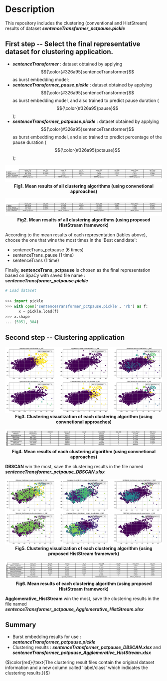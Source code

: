 # Description

This repository includes the clustering (conventional and HistStream) results of dataset **_sentenceTransformer_pctpause.pickle_**

## First step -- Select the final representative dataset for clustering application.

- **_sentenceTransformer_** : dataset obtained by applying $${\color{#326a95}sentenceTransformer}$$ as burst embedding model;
- **_sentenceTransformer_pause.pickle_** : dataset obtained by applying $${\color{#326a95}sentenceTransformer}$$ as burst embedding model, and also trained to predict pause duration ($${\color{#326a95}pause}$$);
- **_sentenceTransformer_pctpause.pickle_** : dataset obtained by applying $${\color{#326a95}sentenceTransformer}$$ as burst embedding model, and also trained to predict percentage of the pause duration ($${\color{#326a95}pctause}$$);

<p align="center">
  <img src="./ClusRes_images/conv_res.png" alt="conv_res.png">
  <br>
  <b>Fig1. Mean results of all clustering algorithms (using convnetional approaches)</b>
</p>

<p align="center">
  <img src="./ClusRes_images/hist_res.png" alt="hist_res.png">
  <br>
  <b>Fig2. Mean results of all clustering algorithms (using proposed HistStream framework)</b>
</p>

According to the mean results of each representation (tables above), choose the one that wins the most times in the 'Best candidate':

- sentenceTrans_pctpause (6 times)
- sentenceTrans_pause (1 time)
- sentenceTrans (1 time)

Finally, **sentenceTrans_pctpause** is chosen as the final representation based on SpaCy with saved file name : **_sentenceTransformer_pctpause.pickle_**

```python
# Load dataset 

>>> import pickle
>>> with open('sentenceTransformer_pctpause.pickle', 'rb') as f:
      x = pickle.load(f)
>>> x.shape
... (5051, 384)
```
## Second step -- Clustering application

<p align="center">
  <img src="./ClusRes_images/conv_visualization.png" alt="conv_visualization.png">
  <br>
  <b>Fig3. Clustering visualization of each clustering algorithm (using convnetional approaches)</b>
</p>

<p align="center">
  <img src="./ClusRes_images/conv_mean_Summary.png" alt="conv_mean_Summary.png">
  <br>
  <b>Fig4. Mean results of each clustering algorithm (using convnetional approaches)</b>
</p>

**DBSCAN** win the most, save the clustering results in the file named **_sentenceTransformer_pctpause_DBSCAN.xlsx_** 

<p align="center">
  <img src="./ClusRes_images/hist_visualization.png" alt="hist_visualization.png">
  <br>
  <b>Fig5. Clustering visualization of each clustering algorithm (using proposed HistStream framework)</b>
</p>

<p align="center">
  <img src="./ClusRes_images/hist_mean_Summary.png" alt="hist_mean_Summary.png">
  <br>
  <b>Fig6. Mean results of each clustering algorithm (using proposed HistStream framework)</b>
</p>

**Agglomerative_HistStream** win the most, save the clustering results in the file named **_sentenceTransformer_pctpause_Agglomerative_HistStream.xlsx_** 

## Summary

- Burst embedding results for use : **_sentenceTransformer_pctpause.pickle_**   
- Clustering results : **_sentenceTransformer_pctpause_DBSCAN.xlsx_** and **_sentenceTransformer_pctpause_Agglomerative_HistStream.xlsx_**

($\color{red}{\text{The clustering result files contain the original dataset information and a new column called 'label/class' which indicates the clustering results.}}$) 
